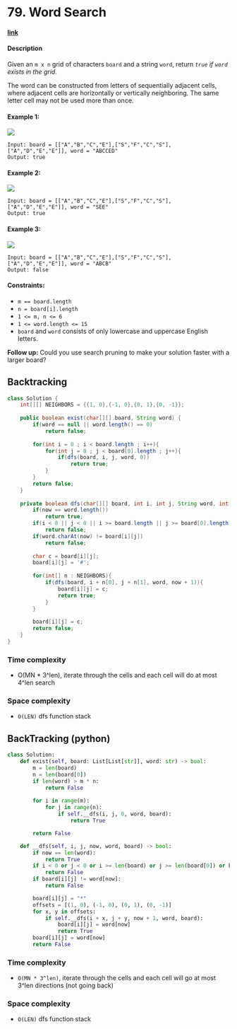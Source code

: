 # 79. Word Search
#### [link](https://leetcode.com/problems/word-search/submissions/)

#### Description
Given an `m x n` grid of characters `board` and a string `word`, return *`true` if `word` exists in the grid*.

The word can be constructed from letters of sequentially adjacent cells, where adjacent cells are horizontally or vertically neighboring. The same letter cell may not be used more than once.

#### Example 1:
![](https://assets.leetcode.com/uploads/2020/11/04/word2.jpg)
```
Input: board = [["A","B","C","E"],["S","F","C","S"],["A","D","E","E"]], word = "ABCCED"
Output: true
```
#### Example 2:
![](https://assets.leetcode.com/uploads/2020/11/04/word-1.jpg)
```
Input: board = [["A","B","C","E"],["S","F","C","S"],["A","D","E","E"]], word = "SEE"
Output: true
```
#### Example 3:
![](https://assets.leetcode.com/uploads/2020/10/15/word3.jpg)
```
Input: board = [["A","B","C","E"],["S","F","C","S"],["A","D","E","E"]], word = "ABCB"
Output: false
```

#### Constraints:
* `m == board.length`
* `n = board[i].length`
* `1 <= m, n <= 6`
* `1 <= word.length <= 15`
* `board` and `word` consists of only lowercase and uppercase English letters.

**Follow up:** Could you use search pruning to make your solution faster with a larger board?

## Backtracking
```java
class Solution {
    int[][] NEIGHBORS = {{1, 0},{-1, 0},{0, 1},{0, -1}};
    
    public boolean exist(char[][] board, String word) {
        if(word == null || word.length() == 0)
            return false;
        
        for(int i = 0 ; i < board.length ; i++){
            for(int j = 0 ; j < board[0].length ; j++){
                if(dfs(board, i, j, word, 0))
                    return true;
            }
        }
        return false;
    }
    
    private boolean dfs(char[][] board, int i, int j, String word, int now){
        if(now == word.length())
            return true;
        if(i < 0 || j < 0 || i >= board.length || j >= board[0].length)
            return false;
        if(word.charAt(now) != board[i][j])
            return false;
        
        char c = board[i][j];
        board[i][j] = '#';
        
        for(int[] n : NEIGHBORS){
            if(dfs(board, i + n[0], j + n[1], word, now + 1)){
                board[i][j] = c;
                return true;
            }
        }
            
        board[i][j] = c;
        return false;
    }
}
```
### Time complexity
* O(MN * 3^len), iterate through the cells and each cell will do at most 4^len search 
### Space complexity
* `O(LEN)` dfs function stack

## BackTracking (python)
```python
class Solution:
    def exist(self, board: List[List[str]], word: str) -> bool:
        m = len(board)
        n = len(board[0])
        if len(word) > m * n:
            return False
        
        for i in range(m):
            for j in range(n):
                if self.__dfs(i, j, 0, word, board):
                    return True

        return False

    def __dfs(self, i, j, now, word, board) -> bool:
        if now == len(word):
            return True
        if i < 0 or j < 0 or i >= len(board) or j >= len(board[0]) or board[i][j] != word[now]:
            return False
        if board[i][j] != word[now]:
            return False

        board[i][j] = "*"
        offsets = [(1, 0), (-1, 0), (0, 1), (0, -1)]
        for x, y in offsets:
            if self.__dfs(i + x, j + y, now + 1, word, board):
                board[i][j] = word[now]
                return True
        board[i][j] = word[now]
        return False
```
### Time complexity
* `O(MN * 3^len)`, iterate through the cells and each cell will go at most 3^len directions (not going back) 
### Space complexity
* `O(LEN)` dfs function stack